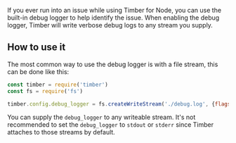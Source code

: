 If you ever run into an issue while using Timber for Node, you can use the built-in debug logger to help identify the issue. When enabling the debug logger, Timber will write verbose debug logs to any stream you supply.


## How to use it

The most common way to use the debug logger is with a file stream, this can be done like this:

```js
const timber = require('timber')
const fs = require('fs')

timber.config.debug_logger = fs.createWriteStream('./debug.log', {flags: 'a'})
```

You can supply the `debug_logger` to any writeable stream. It's not recommended to set the `debug_logger` to `stdout` or `stderr` since Timber attaches to those streams by default.